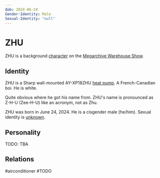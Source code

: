```yaml
---
dob: 2024-06-24
Gender-Identity: Male
Sexual-Identity: "null"
---
```

# ZHU

ZHU is a background [character](Characters.md) on the [Megarchive Warehouse Show](Megarchive%20Warehouse%20Show.md).
## Identity

ZHU is a Sharp wall-mounted AY-XP18ZHU [heat pump](../../Species/Air%20Conditioners.md). A French-Canadian boi. He is white. 

Quite obvious where he got his name from. ZHU's name is pronounced as Z-H-U (Zee-H-U) like an acronym, not as Zhu.

ZHU was born in June 24, 2024. He is a cisgender male (he/him). Sexual identity is [unknown](void:it-is-a-mystery).

## Personality

TODO: TBA

## Relations

#airconditioner #TODO 